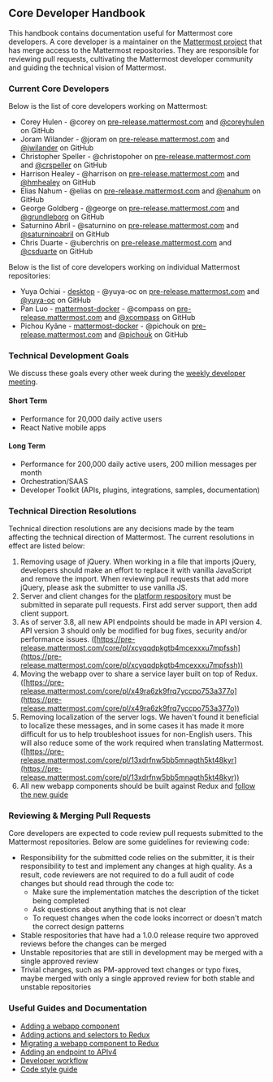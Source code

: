 Core Developer Handbook
-----------------------------

This handbook contains documentation useful for Mattermost core developers. A core developer is
a maintainer on the [Mattermost project](https://github.com/mattermost) that has merge access to the Mattermost repositories. They are responsible for reviewing pull requests, cultivating the Mattermost developer community and guiding the technical vision of Mattermost.

### Current Core Developers ###

Below is the list of core developers working on Mattermost:
- Corey Hulen - @corey on [pre-release.mattermost.com](https://pre-release.mattermost.com/) and [@coreyhulen](https://github.com/coreyhulen) on GitHub
- Joram Wilander - @joram on [pre-release.mattermost.com](https://pre-release.mattermost.com/) and [@jwilander](https://github.com/jwilander) on GitHub
- Christopher Speller - @christopoher on [pre-release.mattermost.com](https://pre-release.mattermost.com/) and [@crspeller](https://github.com/crspeller) on GitHub
- Harrison Healey - @harrison on [pre-release.mattermost.com](https://pre-release.mattermost.com/) and [@hmhealey](https://github.com/hmhealey) on GitHub
- Elias Nahum - @elias on [pre-release.mattermost.com](https://pre-release.mattermost.com/) and [@enahum](https://github.com/enahum) on GitHub
- George Goldberg - @george on [pre-release.mattermost.com](https://pre-release.mattermost.com/) and [@grundleborg](https://github.com/grundleborg) on GitHub
- Saturnino Abril - @saturnino on [pre-release.mattermost.com](https://pre-release.mattermost.com/) and [@saturninoabril](https://github.com/saturninoabril) on GitHub
- Chris Duarte - @uberchris on [pre-release.mattermost.com](https://pre-release.mattermost.com/) and [@csduarte](https://github.com/csduarte) on GitHub

Below is the list of core developers working on individual Mattermost repositories:
- Yuya Ochiai - [desktop](https://github.com/mattermost/desktop) - @yuya-oc on [pre-release.mattermost.com](https://pre-release.mattermost.com/) and [@yuya-oc](https://github.com/yuya-oc) on GitHub
- Pan Luo - [mattermost-docker](https://github.com/mattermost/mattermost-docker) - @compass on [pre-release.mattermost.com](https://pre-release.mattermost.com/) and [@xcompass](https://github.com/xcompass) on GitHub
- Pichou Kyâne - [mattermost-docker](https://github.com/mattermost/mattermost-docker) - @pichouk on [pre-release.mattermost.com](https://pre-release.mattermost.com/) and [@pichouk](https://github.com/pichouk) on GitHub

### Technical Development Goals ###

We discuss these goals every other week during the [weekly developer meeting](https://docs.mattermost.com/process/training.html#developer-meeting).

#### Short Term ####
- Performance for 20,000 daily active users
- React Native mobile apps

#### Long Term ####
- Performance for 200,000 daily active users, 200 million messages per month
- Orchestration/SAAS
- Developer Toolkit (APIs, plugins, integrations, samples, documentation)

### Technical Direction Resolutions ###

Technical direction resolutions are any decisions made by the team affecting the technical direction of Mattermost. The current resolutions in effect are listed below:

1. Removing usage of jQuery. When working in a file that imports jQuery, developers should make an effort to replace it with vanilla JavaScript and remove the import. When reviewing pull requests that add more jQuery, please ask the submitter to use vanilla JS.
2. Server and client changes for the [platform respository](https://github.com/mattermost/platform) must be submitted in separate pull requests. First add server support, then add client support.
3. As of server 3.8, all new API endpoints should be made in API version 4. API version 3 should only be modified for bug fixes, security and/or performance issues. ([https://pre-release.mattermost.com/core/pl/xcyqqdpkgtb4mcexxxu7mpfssh](https://pre-release.mattermost.com/core/pl/xcyqqdpkgtb4mcexxxu7mpfssh))
4. Moving the webapp over to share a service layer built on top of Redux. ([https://pre-release.mattermost.com/core/pl/x49ra6zk9frq7yccpo753a377o](https://pre-release.mattermost.com/core/pl/x49ra6zk9frq7yccpo753a377o))
5. Removing localization of the server logs. We haven't found it beneficial to localize these messages, and in some cases it has made it more difficult for us to help troubleshoot issues for non-English users. This will also reduce some of the work required when translating Mattermost. ([https://pre-release.mattermost.com/core/pl/13xdrfnw5bb5mnagth5kt48kyr](https://pre-release.mattermost.com/core/pl/13xdrfnw5bb5mnagth5kt48kyr))
6. All new webapp components should be built against Redux and [follow the new guide](https://docs.mattermost.com/developer/webapp-component.html)

### Reviewing & Merging Pull Requests ###

Core developers are expected to code review pull requests submitted to the Mattermost repositories. Below are some guidelines for reviewing code:

- Responsibility for the submitted code relies on the submitter, it is their responsibility to test and implement any changes at high quality. As a result, code reviewers are not required to do a full audit of code changes but should read through the code to:
  - Make sure the implementation matches the description of the ticket being completed
  - Ask questions about anything that is not clear
  - To request changes when the code looks incorrect or doesn't match the correct design patterns
- Stable respositories that have had a 1.0.0 release require two approved reviews before the changes can be merged
- Unstable repositories that are still in development may be merged with a single approved review
- Trivial changes, such as PM-approved text changes or typo fixes, maybe merged with only a single approved review for both stable and unstable repositories

### Useful Guides and Documentation ###
- [Adding a webapp component](https://docs.mattermost.com/developer/webapp-component.html)
- [Adding actions and selectors to Redux](https://docs.mattermost.com/developer/redux.html)
- [Migrating a webapp component to Redux](https://docs.mattermost.com/developer/webapp-to-redux.html)
- [Adding an endpoint to APIv4](https://docs.mattermost.com/developer/api4.html)
- [Developer workflow](https://docs.mattermost.com/developer/developer-flow.html)
- [Code style guide](https://docs.mattermost.com/developer/style-guide.html)
